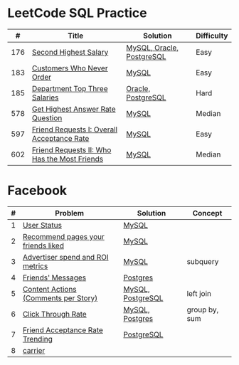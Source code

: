 # LeetCode SQL Practice

| # | Title | Solution| Difficulty|
|---|---|---|----|
|176| [Second Highest Salary](https://leetcode.com/problems/second-highest-salary/) |[MySQL, Oracle, PostgreSQL](176.Second_Highest_Salary.sql)|Easy|
|183| [Customers Who Never Order](https://leetcode.com/problems/customers-who-never-order/)|[MySQL](183.sql)|Easy|
|185| [Department Top Three Salaries](https://leetcode.com/problems/department-top-three-salaries/)|[Oracle, PostgreSQL](185.sql)|Hard|
|578| [Get Highest Answer Rate Question](https://leetcode.com/articles/get-highest-answer-rate-question/)|[MySQL](578.sql)|Median|
|597|[Friend Requests I: Overall Acceptance Rate](https://leetcode.com/articles/friend-requests-i-overall-acceptance-rate/)|[MySQL](597.friend_request_fb.sql)|Easy|
|602|[Friend Requests II: Who Has the Most Friends](https://leetcode.com/articles/friend-requests-ii-who-has-most-friend/)|[MySQL](602.friend_request_2.sql)|Median|

# Facebook
| # | Problem | Solution| Concept|
|---|---|---|----|
|1| [User Status](fb/user_status.md)|[MySQL](fb/user_status.sql)||
|2| [Recommend pages your friends liked](fb/recommend_pages.md)|[MySQL](fb/recommend_pages.sql)||
|3| [Advertiser spend and ROI metrics](fb/advertiser_spend.md)|[MySQL](fb/advertiser_spend.sql)|subquery|
|4| [Friends' Messages](fb/messages.md)|[Postgres](fb/messages.sql)||
|5| [Content Actions (Comments per Story)](fb/comments_per_story.md)|[MySQL, PostgreSQL](fb/comments_per_story.sql)|left join|
|6| [Click Through Rate](fb/ctr.md)|[MySQL, Postgres](fb/ctr.sql)|group by, sum|
|7| [Friend Acceptance Rate Trending](fb/friend_acceptance_rate_trending.md)|[PostgreSQL](fb/friend_acceptance_rate_trending.sql)||
|8| [carrier](fb/carrier.md)|[]()||